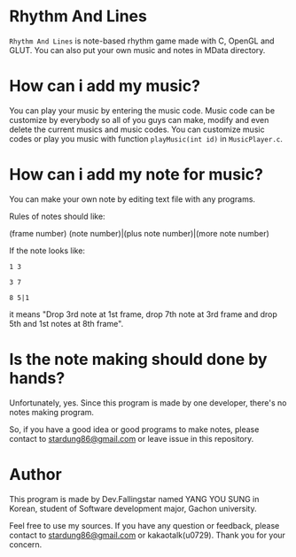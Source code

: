 # Rhythm And Lines

`Rhythm And Lines` is note-based rhythm game made with C, OpenGL and GLUT.
You can also put your own music and notes in MData directory.

# How can i add my music?

You can play your music by entering the music code. Music code can be customize by everybody so all of you guys can make, modify and even delete the current musics and music codes. You can customize music codes or play you music with function `playMusic(int id)` in `MusicPlayer.c`.

# How can i add my note for music?

You can make your own note by editing text file with any programs.

Rules of notes should like:

(frame number)    (note number)|(plus note number)|(more note number)

If the note looks like:

```
1 3

3 7

8 5|1
```

it means "Drop 3rd note at 1st frame, drop 7th note at 3rd frame and drop 5th and 1st notes at 8th frame".

# Is the note making should done by hands?

Unfortunately, yes. Since this program is made by one developer, there's no notes making program.

So, if you have a good idea or good programs to make notes, please contact to stardung86@gmail.com or leave issue in this repository.

# Author
This program is made by Dev.Fallingstar named YANG YOU SUNG in Korean, student of Software development major, Gachon university. 

Feel free to use my sources. If you have any question or feedback, please contact to stardung86@gmail.com or kakaotalk(u0729). Thank you for your concern.
